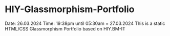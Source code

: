# HIY-Glassmorphism-Portfolio
Date: 26.03.2024 Time: 19:38pm until 05:30am = 27.03.2024
This is a static HTML/CSS Glassmorphism Portfolio based on HIY.BM-IT